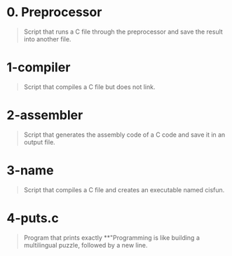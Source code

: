 # 0. Preprocessor
> Script that runs a C file through the preprocessor and save the result into another file.

# 1-compiler
> Script that compiles a C file but does not link.

# 2-assembler
> Script that generates the assembly code of a C code and save it in an output file.

# 3-name
> Script that compiles a C file and creates an executable named cisfun.

# 4-puts.c
> Program that prints exactly **"Programming is like building a multilingual puzzle, followed by a new line.

